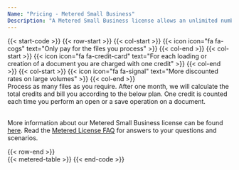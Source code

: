 ```yaml
---
Name: "Pricing - Metered Small Business"
Description: "A Metered Small Business license allows an unlimited number of developers from your organisation to create an unlimited number of end user software using the product which can be used within your organization. A Metered Small Business License covers unlimited developers working on end user software which use the product functionality."
---
```

{{< start-code >}}
{{< row-start >}}
{{< col-start >}}
{{< icon icon="fa fa-cogs" text="Only pay for the files you process" >}}
{{< col-end >}}
{{< col-start >}}
{{< icon icon="fa fa-credit-card" text="For each loading or creation of a document you are charged with one credit" >}}
{{< col-end >}}
{{< col-start >}}
{{< icon icon="fa fa-signal" text="More discounted rates on large volumes" >}}
{{< col-end >}}
&nbsp;  
Process as many files as you require. After one month, we will calculate the total credits and bill you according to the below plan. One credit is counted each time you perform an open or a save operation on a document.  
&nbsp;  

More information about our Metered Small Business license can be found [here](https://purchase.aspose.com/policies/license-types/#MeteredSmallBusiness). Read the [Metered License FAQ](https://purchase.aspose.com/faqs/licensing/metered/) for answers to your questions and scenarios.  

{{< row-end >}}
&nbsp;  
{{< metered-table >}}
{{< end-code >}}